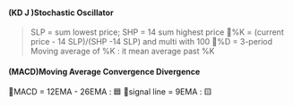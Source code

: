 #### (KD J )Stochastic Oscillator
> SLP = sum lowest price;
> SHP = 14 sum highest price
> 🔨%K = (current price - 14 SLP)/(SHP -14 SLP) and multi with 100
> 🔨%D = 3-period Moving average of %K : it mean average past %K

#### (MACD)Moving Average Convergence Divergence
🔨MACD = 12EMA - 26EMA : 🟦 
🔨signal line = 9EMA : 🟨

